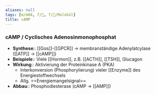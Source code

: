```yaml
---
aliases: null
tags: [m/m04, f/🧪, f/🧪/Molekül]
title: cAMP
---
```

### cAMP / Cyclisches Adenosinmonophosphat
- **Synthese**:: [[Gαs]]-[[GPCR]] → membranständige Adenylatcylase ([[ATP]] → [[cAMP]])
- **Beispiele**:: Viele [[Hormon]], z.B. [[ACTH]], [[TSH]], Glucagon
- **Wirkung**:: Aktivierung der Proteinkinase A (PKA)
    - Interkonversion (Phosphorylierung) vieler [[Enzyme]] des Energiestoffwechsels
    - Allg. ==Energiemangelsignal==
- **Abbau**:: Phosphodiesterase (cAMP → [[AMP]])